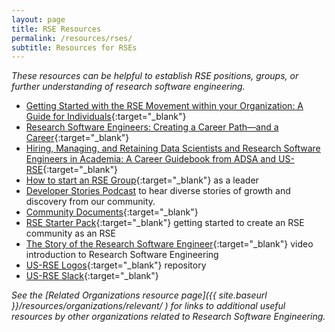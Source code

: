 ```yaml
---
layout: page
title: RSE Resources
permalink: /resources/rses/
subtitle: Resources for RSEs
---
```


_These resources can be helpful to establish RSE positions, groups, or further understanding of research software engineering._

 - [Getting Started with the RSE Movement within your Organization: A Guide for Individuals](https://doi.org/10.5281/zenodo.10436166){:target="_blank"}
 - [Research Software Engineers: Creating a Career Path—and a Career](https://doi.org/10.5281/zenodo.10073233){:target="_blank"}
 - [Hiring, Managing, and Retaining Data Scientists and Research Software Engineers in Academia: A Career Guidebook from ADSA and US-RSE](https://doi.org/10.5281/zenodo.8264152){:target="_blank"}
 - [How to start an RSE Group](https://www.software.ac.uk/blog/2019-08-19-how-do-you-start-rse-group){:target="_blank"} as a leader
 - [Developer Stories Podcast](https://rseng.github.io/devstories/) to hear diverse stories of growth and discovery from our community.
 - [Community Documents](https://github.com/USRSE/usrse.github.io/wiki){:target="_blank"}
 - [RSE Starter Pack](http://rseng.github.io/starter-pack/#/){:target="_blank"} getting started to create an RSE community as an RSE
 - [The Story of the Research Software Engineer](https://www.youtube.com/watch?v=trAfA9VWLTQ){:target="_blank"} video introduction to Research Software Engineering
 - [US-RSE Logos](https://github.com/usrse/logo){:target="_blank"} repository
 - [US-RSE Slack](https://usrse.slack.com/){:target="_blank"}
 
 _See the [Related Organizations resource page]({{ site.baseurl }}/resources/organizations/relevant/ ) for links to additional useful resources by other organizations related to Research Software Engineering._
